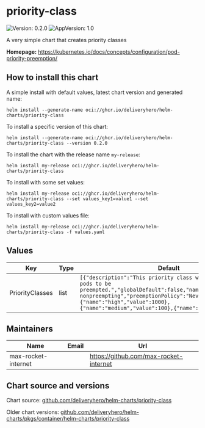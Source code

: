 # priority-class

![Version: 0.2.0](https://img.shields.io/badge/Version-0.2.0-informational?style=flat-square) ![AppVersion: 1.0](https://img.shields.io/badge/AppVersion-1.0-informational?style=flat-square)

A very simple chart that creates priority classes

**Homepage:** <https://kubernetes.io/docs/concepts/configuration/pod-priority-preemption/>

## How to install this chart

A simple install with default values, latest chart version and generated name:

```console
helm install --generate-name oci://ghcr.io/deliveryhero/helm-charts/priority-class
```

To install a specific version of this chart:

```console
helm install --generate-name oci://ghcr.io/deliveryhero/helm-charts/priority-class --version 0.2.0
```

To install the chart with the release name `my-release`:

```console
helm install my-release oci://ghcr.io/deliveryhero/helm-charts/priority-class
```

To install with some set values:

```console
helm install my-release oci://ghcr.io/deliveryhero/helm-charts/priority-class --set values_key1=value1 --set values_key2=value2
```

To install with custom values file:

```console
helm install my-release oci://ghcr.io/deliveryhero/helm-charts/priority-class -f values.yaml
```

## Values

| Key | Type | Default | Description |
|-----|------|---------|-------------|
| PriorityClasses | list | `[{"description":"This priority class will not cause other pods to be preempted.","globalDefault":false,"name":"high-priority-nonpreempting","preemptionPolicy":"Never","value":10000},{"name":"high","value":1000},{"name":"medium","value":100},{"name":"low","value":10}]` | A list of PriorityClass to create |

## Maintainers

| Name | Email | Url |
| ---- | ------ | --- |
| max-rocket-internet |  | <https://github.com/max-rocket-internet> |

## Chart source and versions

Chart source: [github.com/deliveryhero/helm-charts/priority-class](https://github.com/deliveryhero/helm-charts/tree/master/stable/priority-class)

Older chart versions: [github.com/deliveryhero/helm-charts/pkgs/container/helm-charts/priority-class](https://github.com/deliveryhero/helm-charts/pkgs/container/helm-charts%2Fpriority-class)
